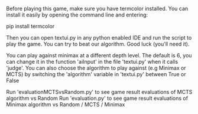 Before playing this game, make sure you have termcolor installed. You can install it easily by opening the command line and entering:

pip install termcolor

Then you can open textui.py in any python enabled IDE and run the script to play the game. You can try to beat our algorithm. Good luck (you'll need it).

You can play against minimax at a different depth level. The default is 6, you can change it in the function 'aiInput' in the file 'textui.py' when it calls 'judge'.
You can also choose the algorithm to play against (e.g Minimax or MCTS) by switching the 'algorithm' variable in 'textui.py' between True or False

Run 'evaluationMCTSvsRandom.py' to see game result evaluations of MCTS algorithm vs Random
Run 'evaluation.py' to see game result evaluations of Minimax algorithm vs Random / MCTS / Minimax

